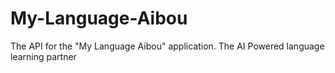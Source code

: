 # My-Language-Aibou
The API for the "My Language Aibou" application. The AI Powered language learning partner
